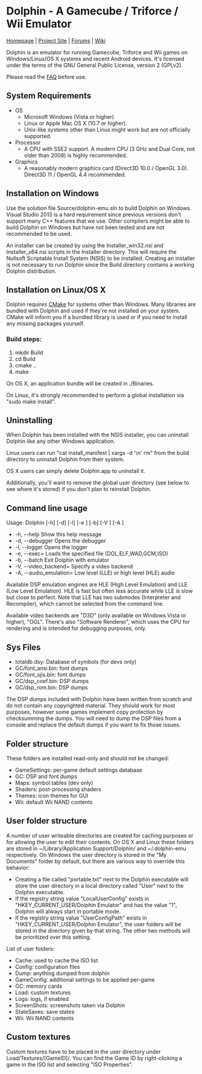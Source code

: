 # Dolphin - A Gamecube / Triforce / Wii Emulator

[Homepage](http://dolphin-emu.org/) | [Project Site](https://github.com/dolphin-emu/dolphin) | [Forums](http://forums.dolphin-emu.org/) | [Wiki](http://wiki.dolphin-emu.org/)

Dolphin is an emulator for running Gamecube, Triforce and Wii games on
Windows/Linux/OS X systems and recent Android devices. It's licensed under
the terms of the GNU General Public License, version 2 (GPLv2).

Please read the [FAQ](http://dolphin-emu.org/docs/faq/) before use.

## System Requirements
* OS
    * Microsoft Windows (Vista or higher)
    * Linux or Apple Mac OS X (10.7 or higher). 
    * Unix-like systems other than Linux might work but are not officially supported.
* Processor
    * A CPU with SSE2 support. A modern CPU (3 GHz and Dual Core, not older than 2008) is highly recommended.
* Graphics
    * A reasonably modern graphics card (Direct3D 10.0 / OpenGL 3.0). Direct3D 11 / OpenGL 4.4 recommended.

## Installation on Windows
Use the solution file Source/dolphin-emu.sln to build Dolphin on Windows.
Visual Studio 2013 is a hard requirement since previous versions don't support
many C++ features that we use. Other compilers might be able to build Dolphin
on Windows but have not been tested and are not recommended to be used.

An installer can be created by using the Installer_win32.nsi and
Installer_x64.nsi scripts in the Installer directory. This will require the
Nullsoft Scriptable Install System (NSIS) to be installed. Creating an
installer is not necessary to run Dolphin since the Build directory contains
a working Dolphin distribution.

## Installation on Linux/OS X
Dolphin requires [CMake](http://www.cmake.org/) for systems other than Windows. Many libraries are
bundled with Dolphin and used if they're not installed on your system. CMake
will inform you if a bundled library is used or if you need to install any
missing packages yourself.

### Build steps:
1. mkdir Build
2. cd Build
3. cmake ..
4. make

On OS X, an application bundle will be created in ./Binaries.

On Linux, it's strongly recommended to perform a global installation via
"sudo make install".

## Uninstalling
When Dolphin has been installed with the NSIS installer, you can uninstall
Dolphin like any other Windows application.

Linux users can run "cat install_manifest | xargs -d '\n' rm" from the build directory
to uninstall Dolphin from their system.

OS X users can simply delete Dolphin.app to uninstall it.

Additionally, you'll want to remove the global user directory (see below to
see where it's stored) if you don't plan to reinstall Dolphin.

## Command line usage
Usage: Dolphin [-h] [-d] [-l] [-e <str>] [-b] [-V <str>] [-A <str>]  

* -h, --help Show this help message  
* -d, --debugger Opens the debugger  
* -l, --logger Opens the logger  
* -e, --exec=<str> Loads the specified file (DOL,ELF,WAD,GCM,ISO)  
* -b, --batch Exit Dolphin with emulator  
* -V, --video_backend=<str> Specify a video backend  
* -A, --audio_emulation=<str> Low level (LLE) or high level (HLE) audio  

Available DSP emulation engines are HLE (High Level Emulation) and
LLE (Low Level Emulation). HLE is fast but often less accurate while LLE is
slow but close to perfect. Note that LLE has two submodes (Interpreter and
Recompiler), which cannot be selected from the command line.

Available video backends are "D3D" (only available on Windows Vista or higher),
"OGL". There's also "Software Renderer", which uses the CPU for rendering and
is intended for debugging purposes, only.

## Sys Files
* totaldb.dsy: Database of symbols (for devs only)
* GC/font_ansi.bin: font dumps
* GC/font_sjis.bin: font dumps
* GC/dsp_coef.bin: DSP dumps
* GC/dsp_rom.bin: DSP dumps

The DSP dumps included with Dolphin have been written from scratch and do not
contain any copyrighted material. They should work for most purposes, however
some games implement copy protection by checksumming the dumps. You will need
to dump the DSP files from a console and replace the default dumps if you want
to fix those issues.

## Folder structure
These folders are installed read-only and should not be changed:

* GameSettings: per-game default settings database
* GC: DSP and font dumps
* Maps: symbol tables (dev only)
* Shaders: post-processing shaders
* Themes: icon themes for GUI
* Wii: default Wii NAND contents

## User folder structure
A number of user writeable directories are created for caching purposes or for
allowing the user to edit their contents. On OS X and Linux these folders are
stored in ~/Library/Application Support/Dolphin/ and ~/.dolphin-emu
respectively. On Windows the user directory is stored in the "My Documents"
folder by default, but there are various way to override this behavior:

* Creating a file called "portable.txt" next to the Dolphin executable will
  store the user directory in a local directory called "User" next to the
  Dolphin executable.
* If the registry string value "LocalUserConfig" exists in
  "HKEY\_CURRENT\_USER/Dolphin Emulator" and has the value "1", Dolphin will
  always start in portable mode.
* If the registry string value "UserConfigPath" exists in
  "HKEY\_CURRENT\_USER/Dolphin Emulator", the user folders will be stored in the
  directory given by that string. The other two methods will be prioritized
  over this setting.


List of user folders:

* Cache: used to cache the ISO list
* Config: configuration files
* Dump: anything dumped from dolphin
* GameConfig: additional settings to be applied per-game
* GC: memory cards
* Load: custom textures
* Logs: logs, if enabled
* ScreenShots: screenshots taken via Dolphin
* StateSaves: save states
* Wii: Wii NAND contents

## Custom textures
Custom textures have to be placed in the user directory under
Load/Textures/[GameID]/. You can find the Game ID by right-clicking a game
in the ISO list and selecting "ISO Properties".

